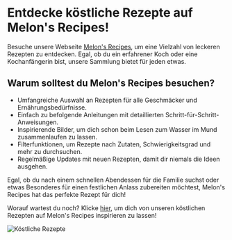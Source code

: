 # Entdecke köstliche Rezepte auf Melon's Recipes!

Besuche unsere Webseite [Melon's Recipes](https://damu14.github.io/LA1600/), um eine Vielzahl von leckeren Rezepten zu entdecken. Egal, ob du ein erfahrener Koch oder eine Kochanfängerin bist, unsere Sammlung bietet für jeden etwas.

## Warum solltest du Melon's Recipes besuchen?

- Umfangreiche Auswahl an Rezepten für alle Geschmäcker und Ernährungsbedürfnisse.
- Einfach zu befolgende Anleitungen mit detaillierten Schritt-für-Schritt-Anweisungen.
- Inspirierende Bilder, um dich schon beim Lesen zum Wasser im Mund zusammenlaufen zu lassen.
- Filterfunktionen, um Rezepte nach Zutaten, Schwierigkeitsgrad und mehr zu durchsuchen.
- Regelmäßige Updates mit neuen Rezepten, damit dir niemals die Ideen ausgehen.

Egal, ob du nach einem schnellen Abendessen für die Familie suchst oder etwas Besonderes für einen festlichen Anlass zubereiten möchtest, Melon's Recipes hat das perfekte Rezept für dich!

Worauf wartest du noch? Klicke [hier](https://damu14.github.io/LA1600/), um dich von unseren köstlichen Rezepten auf Melon's Recipes inspirieren zu lassen!

![Köstliche Rezepte](https://damu14.github.io/LA1600/images/melone.png)
